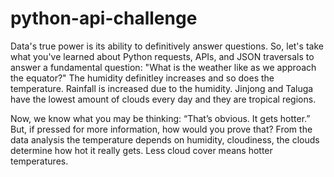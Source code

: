 # python-api-challenge
Data's true power is its ability to definitively answer questions. So, let's take what you've learned about Python requests, APIs, and JSON traversals to answer a fundamental question: "What is the weather like as we approach the equator?" The humidity definitley increases and so does the temperature. Rainfall is increased due to the humidity. Jinjong and Taluga have the lowest amount of clouds every day and they are tropical regions.

Now, we know what you may be thinking: “That’s obvious. It gets hotter.” But, if pressed for more information, how would you prove that? From the data analysis the temperature depends on humidity, cloudiness, the clouds determine how hot it really gets. Less cloud cover means hotter temperatures.
